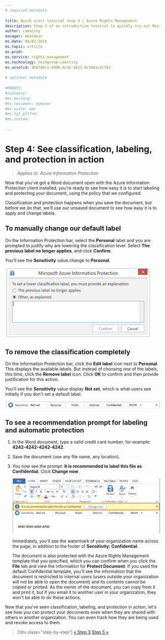 ```yaml
---
# required metadata

title: Quick start tutorial step 4 | Azure Rights Management
description: Step 3 of an introduction tutorial to quickly try out Microsoft Azure Information Protection for your organization that should take you about 15 minutes.
author: cabailey
manager: mbaldwin
ms.date: 09/07/2016
ms.topic: article
ms.prod:
ms.service: rights-management
ms.technology: techgroup-identity
ms.assetid: 468748c1-49d6-4c3e-a612-9c584acdc782

# optional metadata

#ROBOTS:
#audience:
#ms.devlang:
#ms.reviewer: eymanor
#ms.suite: ems
#ms.tgt_pltfrm:
#ms.custom:

---
```


# Step 4: See classification, labeling, and protection in action 

>*Applies to: Azure Information Protection*

Now that you've got a Word document open with the Azure Information Protection client installed, you're ready to see how easy it is to start labeling and protecting your document, using the policy that we configured.

Classification and protection happens when you save the document, but before we do that, we'll use our unsaved document to see how easy it is to apply and change labels.

## To manually change our default label

On the Information Protection bar, select the **Personal** label and you are prompted to justify why are lowering the classification level. Select **The previous label no longer applies**, and click **Confirm**.  

You'll see the **Sensitivity** value change to **Personal**.

![Azure Information Protection quick start tutorial step 4 - prompt to confirm why lowering](../media/info-protect-lower-justification.png)

## To remove the classification completely

On the Information Protection bar, click the **Edit label** icon next to **Personal**. This displays the available labels. But instead of choosing one of the labels, this time, click the **Remove label** icon. Click **OK** to confirm and then provide justification for this action.  

You'll see the **Sensitivity** value display **Not set**, which is what users see initially if you don't set a default label.

![Azure Information Protection quick start tutorial step 4 - remove classification](../media/sensitivity-not-set.png)


## To see a recommendation prompt for labeling and automatic protection

1. In the Word document, type a valid credit card number, for example: **4242-4242-4242-4242**. 

2. Save the document (use any file name, any location). 

3. You now see the prompt: **It is recommended to label this file as Confidential**. Click **Change now**.

    ![Azure Information Protection quick start tutorial step 4 - recommend prompt](../media/change-now.png)

    Immediately, you'll see the watermark of your organization name across the page, in addition to the footer of **Sensitivity: Confidential**. 

    The document is also protected with the Azure Rights Management template that you specified, which you can confirm when you click the **File** tab and view the information for **Protect Document**. If you used the default Confidential template, you'll see the information that the document is restricted to internal users (users outside your organization will not be able to open the document) and its contents cannot be copied or printed. As the owner of the document, you can copy from it and print it, but if you email it to another user in your organization, they won't be able to do these actions.

Now that you've seen classification, labeling, and protection in action, let's see how you can protect your documents even when they are shared with others in another organization. You can even track how they are being used and revoke access to them.

>[!div class="step-by-step"]
[&#171; Step 3](infoprotect-tutorial-step3.md)
[Step 5 &#187;](infoprotect-tutorial-step5.md)
